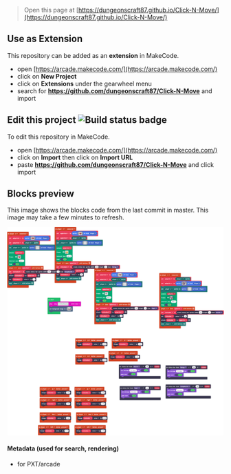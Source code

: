  


> Open this page at [https://dungeonscraft87.github.io/Click-N-Move/](https://dungeonscraft87.github.io/Click-N-Move/)

## Use as Extension

This repository can be added as an **extension** in MakeCode.

* open [https://arcade.makecode.com/](https://arcade.makecode.com/)
* click on **New Project**
* click on **Extensions** under the gearwheel menu
* search for **https://github.com/dungeonscraft87/Click-N-Move** and import

## Edit this project ![Build status badge](https://github.com/dungeonscraft87/Click-N-Move/workflows/MakeCode/badge.svg)

To edit this repository in MakeCode.

* open [https://arcade.makecode.com/](https://arcade.makecode.com/)
* click on **Import** then click on **Import URL**
* paste **https://github.com/dungeonscraft87/Click-N-Move** and click import

## Blocks preview

This image shows the blocks code from the last commit in master.
This image may take a few minutes to refresh.

![A rendered view of the blocks](https://github.com/dungeonscraft87/Click-N-Move/raw/master/.github/makecode/blocks.png)

#### Metadata (used for search, rendering)

* for PXT/arcade
<script src="https://makecode.com/gh-pages-embed.js"></script><script>makeCodeRender("{{ site.makecode.home_url }}", "{{ site.github.owner_name }}/{{ site.github.repository_name }}");</script>
